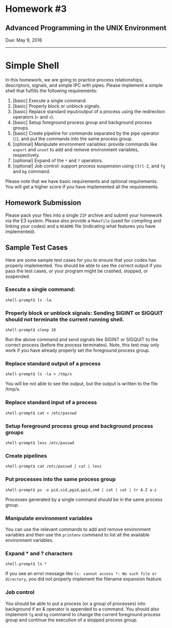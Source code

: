 # Homework #3
## Advanced Programming in the UNIX Environment

Due: May 9, 2016

---

# Simple Shell

In this homework, we are going to practice process relationships, descriptors, signals, and simple IPC with pipes. Please implement a simple shell that fulfills the following requirements:

1. [basic] Execute a single command.
2. [basic] Properly block or unblock signals.
3. [basic] Replace standard input/output of a process using the redirection operators (`<` and `>`).
4. [basic] Setup foreground process group and background process groups.
5. [basic] Create pipeline for commands separated by the pipe operator (`|`), and put the commands into the same process group.
6. [optional] Manipulate environment variables: provide commands like `export` and `unset` to add and remove environment variables, respectively.
7. [optional] Expand of the `*` and `?` operators.
8. [optional] Job control: support process suspension using `Ctrl-Z`, and `fg` and `bg` command.

Please note that we have basic requirements and optional requirements. You will get a higher score if you have implemented all the requirements.

## Homework Submission

Please pack your files into a single `ZIP` archive and submit your homework via the E3 system. Please also provide a `Makefile` (used for compiling and linking your codes) and a `README` file (indicating what features you have implemented).

## Sample Test Cases

Here are some sample test cases for you to ensure that your codes has properly implemented. You should be able to see the correct output if you pass the test cases, or your program might be crashed, stopped, or suspended.

### Execute a single command:

```
shell-prompt$ ls -la
```

### Properly block or unblock signals: Sending SIGINT or SIGQUIT should not terminate the current running shell.

```
shell-prompt$ sleep 10
```

Run the above command and send signals like SIGINT or SIGQUIT to the correct process (before the process terminates). Note, this test may only work if you have already properly set the foreground process group.

### Replace standard output of a process

```
shell-prompt$ ls -la > /tmp/x
```

You will be not able to see the output, but the output is written to the file /tmp/x.

### Replace standard input of a process

```
shell-prompt$ cat < /etc/passwd
```

### Setup foreground process group and background process groups

```
shell-prompt$ less /etc/passwd
```

### Create pipelines

```
shell-prompt$ cat /etc/passwd | cat | less
```

### Put processes into the same process group

```
shell-prompt$ ps -o pid,sid,pgid,ppid,cmd | cat | cat | tr A-Z a-z
```

Processes generated by a single command should be in the same process group.

### Manipulate environment variables

You can use the relevant commands to add and remove environment variables and then use the `printenv` command to list all the available environment variables.

### Expand * and ? characters

```
shell-prompt$ ls *
```

If you see an error message like `ls: cannot access *: No such file or directory`, you did not properly implement the filename expansion feature.

### Job control

You should be able to put a process (or a group of processes) into background if an & operator is appended to a command.
You should also implement `fg` and `bg` command to change the current foreground process group and continue the execution of a stopped process group.
